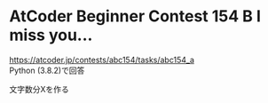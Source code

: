 # AtCoder Beginner Contest 154 B I miss you...  
https://atcoder.jp/contests/abc154/tasks/abc154_a  
Python (3.8.2)で回答  

文字数分Xを作る
